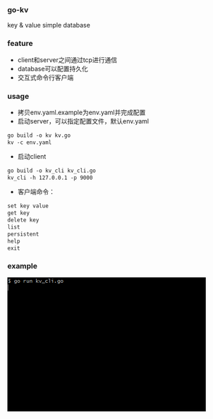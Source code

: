 ### go-kv
key & value simple database

### feature
- client和server之间通过tcp进行通信
- database可以配置持久化
- 交互式命令行客户端

### usage
- 拷贝env.yaml.example为env.yaml并完成配置
- 启动server，可以指定配置文件，默认env.yaml
```
go build -o kv kv.go
kv -c env.yaml
```
- 启动client
```
go build -o kv_cli kv_cli.go
kv_cli -h 127.0.0.1 -p 9000
```
- 客户端命令：
```
set key value
get key
delete key
list
persistent
help
exit
```

### example
![avatar](https://github.com/markbest/go-kv/blob/master/kv_cli.gif)
